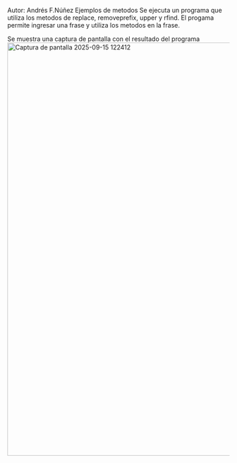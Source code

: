 Autor: Andrés F.Núñez
Ejemplos de metodos
Se ejecuta un programa que utiliza los metodos de replace, removeprefix, upper y rfind. El progama permite ingresar una frase y utiliza los metodos en la frase.

Se muestra una captura de pantalla con el resultado del programa
<img width="1850" height="935" alt="Captura de pantalla 2025-09-15 122412" src="https://github.com/user-attachments/assets/3a1087f3-dfa0-4001-b942-68262db0fa88" />
